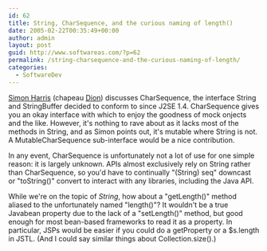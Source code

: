```yaml
---
id: 62
title: String, CharSequence, and the curious naming of length()
date: 2005-02-22T00:35:49+00:00
author: admin
layout: post
guid: http://www.softwareas.com/?p=62
permalink: /string-charsequence-and-the-curious-naming-of-length/
categories:
  - SoftwareDev
---
```

[Simon Harris](http://www.almaer.com/blog/archives/000730.html) (chapeau [Dion](http://www.almaer.com/blog/archives/000730.html)) discusses CharSequence, the interface String and StringBuffer decided to conform to since J2SE 1.4. CharSequence gives you an okay interface with which to enjoy the goodness of mock onjects and the like. However, it's nothing to rave about as it lacks most of the methods in String, and as Simon points out, it's mutable where String is not. A MutableCharSequence sub-interface would be a nice contribution.

In any event, CharSequence is unfortunately not a lot of use for one simple reason: it is largely unknown. APIs almost exclusively rely on String rather than CharSequence, so you'd have to continually "(String) seq" downcast or "toString()" convert to interact with any libraries, including the Java API.

While we're on the topic of *String*, how about a "getLength()" method aliased to the unfortunately named "length()"? It wouldn't be a true Javabean property due to the lack of a "setLength()" method, but good enough for most bean-based frameworks to read it as a property. In particular, JSPs would be easier if you could do a getProperty or a $s.length in JSTL. (And I could say similar things about Collection.size().)